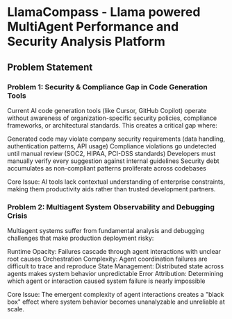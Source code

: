 # LlamaCompass - Llama powered MultiAgent Performance and Security Analysis Platform

## Problem Statement
### Problem 1: Security & Compliance Gap in Code Generation Tools
Current AI code generation tools (like Cursor, GitHub Copilot) operate without awareness of organization-specific security policies, compliance frameworks, or architectural standards. This creates a critical gap where:

Generated code may violate company security requirements (data handling, authentication patterns, API usage)
Compliance violations go undetected until manual review (SOC2, HIPAA, PCI-DSS standards)
Developers must manually verify every suggestion against internal guidelines
Security debt accumulates as non-compliant patterns proliferate across codebases

Core Issue: AI tools lack contextual understanding of enterprise constraints, making them productivity aids rather than trusted development partners.

### Problem 2: Multiagent System Observability and Debugging Crisis
Multiagent systems suffer from fundamental analysis and debugging challenges that make production deployment risky:

Runtime Opacity: Failures cascade through agent interactions with unclear root causes
Orchestration Complexity: Agent coordination failures are difficult to trace and reproduce
State Management: Distributed state across agents makes system behavior unpredictable
Error Attribution: Determining which agent or interaction caused system failure is nearly impossible

Core Issue: The emergent complexity of agent interactions creates a "black box" effect where system behavior becomes unanalyzable and unreliable at scale.
